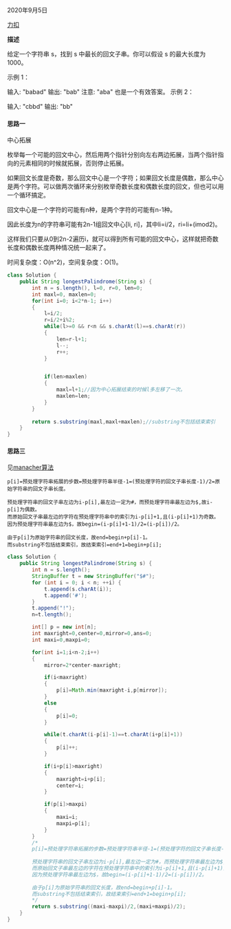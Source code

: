 2020年9月5日

[力扣](https://leetcode-cn.com/problems/longest-palindromic-substring/)

**描述**

给定一个字符串 s，找到 s 中最长的回文子串。你可以假设 s 的最大长度为 1000。

示例 1：

输入: "babad"
输出: "bab"
注意: "aba" 也是一个有效答案。
示例 2：

输入: "cbbd"
输出: "bb"

#### 思路一

中心拓展

枚举每一个可能的回文中心，然后用两个指针分别向左右两边拓展，当两个指针指向的元素相同的时候就拓展，否则停止拓展。

如果回文长度是奇数，那么回文中心是一个字符；如果回文长度是偶数，那么中心是两个字符。可以做两次循环来分别枚举奇数长度和偶数长度的回文，但也可以用一个循环搞定。

回文中心是一个字符的可能有n种，是两个字符的可能有n-1种。

因此长度为n的字符串可能有2n-1组回文中心[li, ri]，其中li=i/2，ri=li+(imod2)。

这样我们只要从0到2n-2遍历i，就可以得到所有可能的回文中心，这样就把奇数长度和偶数长度两种情况统一起来了。

时间复杂度：O(n^2)，空间复杂度：O(1)。

```java
class Solution {
    public String longestPalindrome(String s) {
        int n = s.length(), l=0, r=0, len=0;
        int maxl=0, maxlen=0;
        for(int i=0; i<2*n-1; i++)
        {
            l=i/2;
            r=i/2+i%2;
            while(l>=0 && r<n && s.charAt(l)==s.charAt(r))
            {
                len=r-l+1;
                l--;
                r++;
            }


            if(len>maxlen)
            {
                maxl=l+1;//因为中心拓展结束的时候l多左移了一次。
                maxlen=len;
            }
        }
        
        return s.substring(maxl,maxl+maxlen);//substring不包括结束索引
    }
}
```


#### 思路三

见[manacher算法](https://github.com/GrowTowardsSunlight/For-the-interview/blob/master/algorithm/%E5%9B%9E%E6%96%87%E5%AD%90%E4%B8%B2.md#%E6%80%9D%E8%B7%AF%E4%B8%89)
```
p[i]=预处理字符串拓展的步数=预处理字符串半径-1=(预处理字符的回文子串长度-1)/2=原始字符串的回文子串长度。
       
预处理字符串的回文子串左边为i-p[i],最左边一定为#，而预处理字符串最左边为$,故i-p[i]为偶数。
而原始回文子串最左边的字符在预处理字符串中的索引为i-p[i]+1,且(i-p[i]+1)为奇数。
因为预处理字符串最左边为$，故begin=(i-p[i]+1-1)/2=(i-p[i])/2。
        
由于p[i]为原始字符串的回文长度，故end=begin+p[i]-1。
而substring不包括结束索引，故结束索引=end+1=begin+p[i];
```
```java
class Solution {
    public String longestPalindrome(String s) {
        int n = s.length();
        StringBuffer t = new StringBuffer("$#");
        for (int i = 0; i < n; ++i) {
            t.append(s.charAt(i));
            t.append('#');
        }
        t.append("!");
        n=t.length();

        int[] p = new int[n];
        int maxright=0,center=0,mirror=0,ans=0;
        int maxi=0,maxpi=0;

        for(int i=1;i<n-2;i++)
        {
            mirror=2*center-maxright;

            if(i<maxright)
            {
                p[i]=Math.min(maxright-i,p[mirror]);
            }
            else
            {
                p[i]=0;
            }

            while(t.charAt(i-p[i]-1)==t.charAt(i+p[i]+1))
            {
                p[i]++;
            }

            if(i+p[i]>maxright)
            {
                maxright=i+p[i];
                center=i;
            }

            if(p[i]>maxpi)
            {
                maxi=i;
                maxpi=p[i];
            }
        }
        /*
        p[i]=预处理字符串拓展的步数=预处理字符串半径-1=(预处理字符的回文子串长度-1)/2=原始字符串的回文子串长度。
       
        预处理字符串的回文子串左边为i-p[i],最左边一定为#，而预处理字符串最左边为$,故i-p[i]为偶数。
        而原始回文子串最左边的字符在预处理字符串中的索引为i-p[i]+1,且(i-p[i]+1)为奇数。
        因为预处理字符串最左边为$，故begin=(i-p[i]+1-1)/2=(i-p[i])/2。
        
        由于p[i]为原始字符串的回文长度，故end=begin+p[i]-1。
        而substring不包括结束索引，故结束索引=end+1=begin+p[i];
        */
        return s.substring((maxi-maxpi)/2,(maxi+maxpi)/2);
    }
}
```
